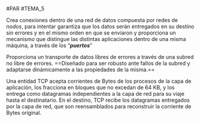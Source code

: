 #PAR #TEMA_5 

Crea conexiones dentro de una red de datos compuesta por redes de *nodos*, para intentar garantiza que los datos serán entregados en su destino sin errores y en el mismo orden en que se enviaron y proporciona un mecanismo que distingue las distintas aplicaciones dentro de una misma máquina, a través de los “***puertos***”

Proporciona un transporte de datos libres de errores a través de una subred no libre de errores. ==Diseñado para ser robusto ante fallos de la subred y adaptarse dinámicamente a las propiedades de la misma.==

Una entidad TCP acepta corrientes de Bytes de los procesos de la capa de aplicación, los fracciona en bloques que no excedan de 64 KB, y los entrega como datagramas independientes a la capa de red para su viaje hasta el destinatario. En el destino, TCP recibe los datagramas entregados por la capa de red, que son reensamblados para reconstruir la corriente de Bytes original.